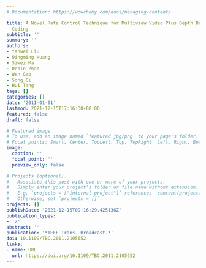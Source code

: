 ```yaml
---
# Documentation: https://wowchemy.com/docs/managing-content/

title: A Novel Rate Control Technique for Multiview Video Plus Depth Based 3D Video
  Coding
subtitle: ''
summary: ''
authors:
- Yanwei Liu
- Qingming Huang
- Siwei Ma
- Debin Zhao
- Wen Gao
- Song Ci
- Hui Tang
tags: []
categories: []
date: '2011-01-01'
lastmod: 2021-12-15T17:16:30+08:00
featured: false
draft: false

# Featured image
# To use, add an image named `featured.jpg/png` to your page's folder.
# Focal points: Smart, Center, TopLeft, Top, TopRight, Left, Right, BottomLeft, Bottom, BottomRight.
image:
  caption: ''
  focal_point: ''
  preview_only: false

# Projects (optional).
#   Associate this post with one or more of your projects.
#   Simply enter your project's folder or file name without extension.
#   E.g. `projects = ["internal-project"]` references `content/project/deep-learning/index.md`.
#   Otherwise, set `projects = []`.
projects: []
publishDate: '2021-12-15T09:16:29.425136Z'
publication_types:
- '2'
abstract: ''
publication: '*IEEE Trans. Broadcast.*'
doi: 10.1109/TBC.2011.2105652
links:
- name: URL
  url: https://doi.org/10.1109/TBC.2011.2105652
---
```

